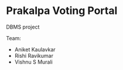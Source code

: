 # Prakalpa Voting Portal


DBMS project

Team:
- Aniket Kaulavkar
- Rishi Ravikumar
- Vishnu S Murali
